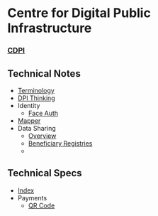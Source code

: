 # Centre for Digital Public Infrastructure 
### [CDPI](https://cdpi.dev)


## Technical Notes
* [Terminology](./notes/dpi/terminology.md)
* [DPI Thinking](./notes/dpi/overview.md)
* Identity
    * [Face Auth](./notes/identity/face_auth.md)
* [Mapper](./notes/mapper/index.md)
* Data Sharing
    * [Overview](./notes/data_sharing/overview.md)
    * [Beneficiary Registries](./notes/data_sharing/beneficiary_registries.md)
    * <!-- * Civil Registry -->
## Technical Specs
* [Index](./specs/index.md)
* Payments
    * [QR Code](./specs/payment/qr_code/qr_spec.md)